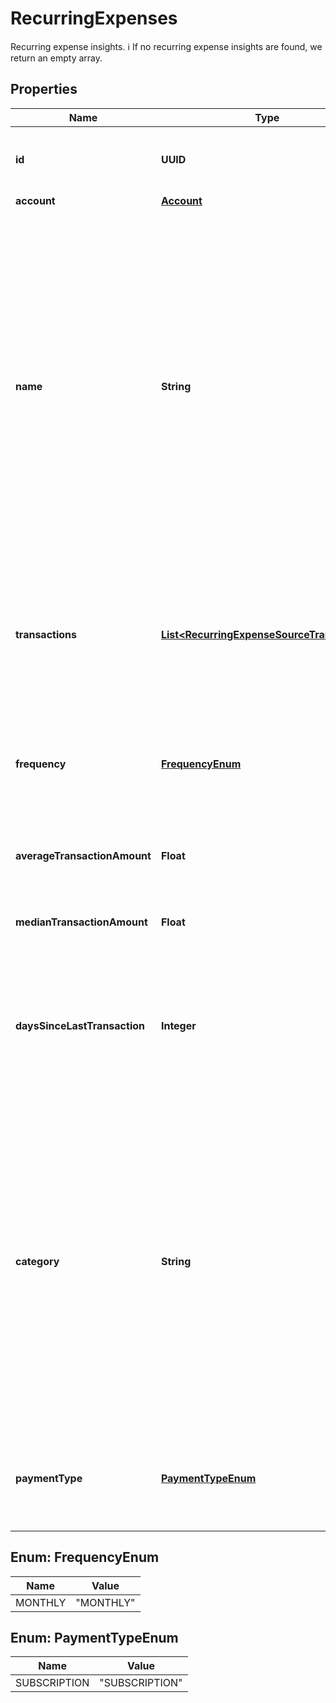 

# RecurringExpenses

Recurring expense insights.   ℹ️ If no recurring expense insights are found, we return an empty array. 

## Properties

| Name | Type | Description | Notes |
|------------ | ------------- | ------------- | -------------|
|**id** | **UUID** | Belvo&#39;s unique identifier used to reference the current recurring expense. |  [optional] |
|**account** | [**Account**](Account.md) |  |  |
|**name** | **String** | The name for the recurring expense.  ℹ️ **Note**: This information is taken from the description section of a transaction and then normalized to provide you with an easy-to-read name. As such, sometimes the name will reflect the merchant the payment is made to (for example, Netflix.com), while for other recurring expenses, this could be something like \&quot;Monthly payment to John\&quot;.  |  |
|**transactions** | [**List&lt;RecurringExpenseSourceTransaction&gt;**](RecurringExpenseSourceTransaction.md) | An array of minified transaction objects used to evaluate the recurring expense. If no transactions were found, we return an empty array. |  |
|**frequency** | [**FrequencyEnum**](#FrequencyEnum) | The frequency at which this recurring expense occurs. ℹ️ **Note:** As part of the BETA, Belvo only identifies &#x60;MONTHLY&#x60; frequencies.  |  |
|**averageTransactionAmount** | **Float** | The average transaction amount of the recurring expense. |  |
|**medianTransactionAmount** | **Float** | The median transaction amount of the recurring expense. |  |
|**daysSinceLastTransaction** | **Integer** | Number of days since the last recurring expense occurred.  Based on the frequency, you can infer how many days until the next charge will occur.  |  |
|**category** | **String** | The transaction category for the recurring expense. For more information on the available categories, please see our [Transaction categorization documentation](https://developers.belvo.com/docs/banking#transaction-categorization). ℹ️ **Note:** As part of the BETA - the most common categories that will be returned are: - &#x60;Online Platforms &amp; Leisure&#x60; (Netflix, Spotify, Gym Memberships) - &#x60;Bills &amp; Utilities&#x60; (electricity, telephone, internet)  |  |
|**paymentType** | [**PaymentTypeEnum**](#PaymentTypeEnum) | The type of recurring expense. As part of the BETA, Belvo only returns &#x60;SUBSCRIPTION&#x60; payment types.  |  |



## Enum: FrequencyEnum

| Name | Value |
|---- | -----|
| MONTHLY | &quot;MONTHLY&quot; |



## Enum: PaymentTypeEnum

| Name | Value |
|---- | -----|
| SUBSCRIPTION | &quot;SUBSCRIPTION&quot; |



